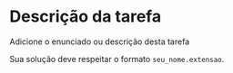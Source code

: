 # Descrição da tarefa

Adicione o enunciado ou descrição desta tarefa

Sua solução deve respeitar o formato `seu_nome.extensao`.
